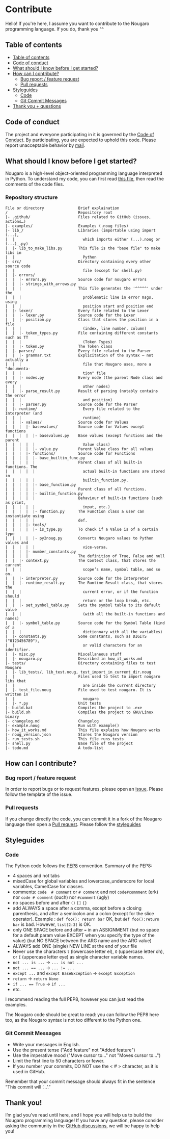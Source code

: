 # Contribute

Hello! If you're here, I assume you want to contribute to the Nougaro programming language. If you do, thank you ^^

## Table of contents

* [Table of contents](#table-of-contents)
* [Code of conduct](#code-of-conduct)
* [What should I know before I get started?](#what-should-i-know-before-i-get-started)
* [How can I contribute?](#how-can-i-contribute)
  * [Bug report / feature request](#bug-report--feature-request)
  * [Pull requests](#pull-requests)
* [Styleguides](#styleguides)
  * [Code](#code)
  * [Git Commit Messages](#git-commit-messages)
* [Thank you + questions](#thank-you)

## Code of conduct

The project and everyone participating in it is governed by the [Code of Conduct](CODE_OF_CONDUCT.md).
By participating, you are expected to uphold this code.
Please report unacceptable behavior by [mail](mailto:jd-develop@laposte.net).

## What should I know before I get started?

Nougaro is a high-level object-oriented programming language interpreted in Python.
To understand my code, you can first read [this file](how_it_works.md), then read the comments of the code files.

### Repository structure

```
File or directory               Brief explaination
/                               Repository root
|- .github/                     Files related to GitHub (issues, actions…)
|- examples/                    Examples (.noug files)
|- lib_/                        Libraries (importable using import (...),
|  |                              which imports either (...).noug or (...)_.py)
|  |- lib_to_make_libs.py       This file is the "base file" to make libs in
|  |                              Python
|- src/                         Directory containing every other source code
|  |                              file (except for shell.py)
|  |- errors/                           
|  |  |- errors.py              Source code for nougaro errors
|  |  |- strings_with_arrows.py
|  |  |                         This file generates the '^^^^^' under the
|  |  |                           problematic line in error msgs, using
|  |  |                           position start and position end
|  |- lexer/                    Every file related to the Lexer
|  |  |- lexer.py               Source code for the Lexer
|  |  |- position.py            Class that stores the position in a file
|  |  |                           (index, line number, column)
|  |  |- token_types.py         File containing different constants such as TT
|  |  |                           (Token Types)
|  |  |- token.py               The Token class
|  |- parser/                   Every file related to the Parser
|  |  |- grammar.txt            Explicitation of the syntax — not actually a
|  |  |                           file that Nougaro uses, more a "documenta-
|  |  |                           tion" file
|  |  |- nodes.py               Every node (the parent Node class and every
|  |  |                           other nodes)
|  |  |- parse_result.py        Result of parsing (notably contains the error
|  |  |                           and position)
|  |  |- parser.py              Source code for the Parser
|  |- runtime/                    Every file related to the Interpreter (and
|  |  |                           runtime)
|  |  |- values/                Source code for Values
|  |  |  |- basevalues/         Source code for Values except functions
|  |  |  |  |- basevalues.py    Base values (except functions and the parent
|  |  |  |  |                     Value class)
|  |  |  |  |- value.py         Parent Value class for all values
|  |  |  |- functions/          Source code for Functions
|  |  |  |  |- base_builtin_func.py
|  |  |  |  |                   Parent class of all built-in functions. The
|  |  |  |  |                     actual built-in functions are stored in
|  |  |  |  |                     builtin_function.py.
|  |  |  |  |- base_function.py
|  |  |  |  |                   Parent class of all functions.
|  |  |  |  |- builtin_function.py
|  |  |  |  |                   Behaviour of built-in functions (such as print,
|  |  |  |  |                     input, etc.)
|  |  |  |  |- function.py      The Function class a user can instantiate using
|  |  |  |  |                   def.
|  |  |  |- tools/
|  |  |  |  |- is_type.py       To check if a Value is of a certain type
|  |  |  |  |- py2noug.py       Converts Nougaro values to Python values and
|  |  |  |  |                     vice-versa.
|  |  |  |- number_constants.py
|  |  |  |                      The definition of True, False and null
|  |  |- context.py             The Context class, that stores the current
|  |  |                           scope’s name, symbol table, and so on.
|  |  |- interpreter.py         Source code for the Interpreter
|  |  |- runtime_result.py      The Runtime Result class, that stores the
|  |  |                           current error, or if the function should
|  |  |                           return or the loop break, etc.
|  |  |- set_symbol_table.py    Sets the symbol table to its default value
|  |  |                           (with all the built-in functions and names)
|  |  |- symbol_table.py        Source code for the Symbol Table (kind of a
|  |  |                           dictionnary with all the variables)
|  |- constants.py              Some constants, such as DIGITS ("0123456789"),
|  |                              or valid characters for an identifier.
|  |- misc.py                   Miscellaneous stuff
|  |- nougaro.py                Described in how_it_works.md
|- tests/                       Directory containing files to test Nougaro
|  |- lib_tests/, lib_test.noug, test_import_in_current_dir.noug
|  |                            Files used to test to import nougaro libs that
|  |                              are inside the current directory
|  |- test_file.noug            File used to test nougaro. It is written in
|  |                              nougaro
|  |- *.py                      Unit tests
|- build.bat                    Compiles the project to .exe
|- build.sh                     Compiles the project to GNU/Linux binary
|- changelog.md                 Changelog
|- example.noug                 Run with example()
|- how_it_works.md              This file explains how Nougaro works
|- noug_version.json            Stores the Nougaro version
|- run_tests.sh                 This file runs tests
|- shell.py                     Base file of the project
|- todo.md                      A todo-list
```

## How can I contribute?

### Bug report / feature request

In order to report bugs or to request features, please open an [issue](https://jd-develop.github.io/nougaro/bugreport.html).
Please follow the template of the issue.

### Pull requests

If you change directly the code, you can commit it in a fork of the Nougaro language then open a [Pull request](https://github.com/jd-develop/nougaro/pulls).
Please follow the [styleguides](#code)

## Styleguides

### Code

The Python code follows the [PEP8](https://pep8.org/) convention.
Summary of the PEP8:

* 4 spaces and not tabs
* mixedCase for global variables and lowercase_underscore for local variables, CamelCase for classes.
* comments: `code  # comment` or `# comment` and not `code#commment` (erk) nor `code # comment` (ouch) nor `#comment` (ugly)
* no spaces before and after `()` `[]` `{}`
* add ALWAYS a space after a comma, except before a closing parenthesis, and after a semicolon and a colon (except for the slice operator). Example : `def foo(): return bar` OK, but `def foo():return bar` is bad. However, `list[2:3]` is OK.
* only ONE SPACE before and after `=` in an ASSIGNMENT (but no space for a default param value EXCEPT when you specify the type of the value) (but NO SPACE between the ARG name and the ARG value)
* ALWAYS add ONE (single) NEW LINE at the end of your file
* Never use the characters `l` (lowercase letter el), `O` (uppercase letter oh), or `I` (uppercase letter eye) as single character variable names.
* `not ... is ...` -> `... is not ...`
* `not ... == ...` -> `... != ...`
* `except ...` and `except BaseException` -> `except Exception`
* `return` -> `return None`
* `if ... == True` -> `if ...`
* etc.

I recommend reading the full PEP8, however you can just read the examples.
<!-- If you're not sure, you can use the tool of the PyCharm IDE that checks your code while you're typing it. -->

The Nougaro code should be great to read: you can follow the PEP8 here too, as the Nougaro syntax is not too different to the Python one.

### Git Commit Messages

* Write your messages in English.
* Use the present tense ("Add feature" not "Added feature")
* Use the imperative mood ("Move cursor to..." not "Moves cursor to...")
* Limit the first line to 50 characters or fewer.
* If you number your commits, DO NOT use the <&nbsp;#&nbsp;> character, as it is used in GitHub.

Remember that your commit message should always fit in the sentence “This commit will ‘…’.”

## Thank you!

I’m glad you’ve read until here, and I hope you will help us to build the Nougaro programming language!
If you have any question, please consider asking the community in the [GitHub discussions](https://github.com/jd-develop/nougaro/discussions), we will be happy to help you!
